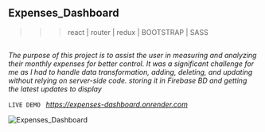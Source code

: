 ## Expenses_Dashboard
>>>react | router | redux | BOOTSTRAP | SASS
##

*The purpose of this project is to assist the user in measuring and analyzing their monthly expenses for better control. It was a significant challenge for me as I had to handle data transformation, adding, deleting, and updating without relying on server-side code. storing it in Firebase BD  and getting the latest updates to display*

`LIVE DEMO `
*https://expenses-dashboard.onrender.com*

![Expenses_Dashboard](https://github.com/Ahmed-Manakhly/Expenses_Dashboard/assets/108705757/bb893cfb-ea0a-4b2c-adc5-03b504a835e6)
